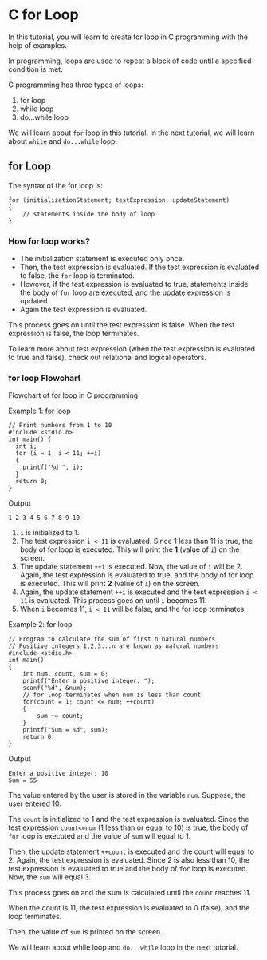 # C for Loop

In this tutorial, you will learn to create for loop in C programming with the help of examples.

In programming, loops are used to repeat a block of code until a specified condition is met.

C programming has three types of loops:

1. for loop
2. while loop
3. do...while loop

We will learn about `for` loop in this tutorial. In the next tutorial, we will learn about `while` and `do...while` loop.

## for Loop

The syntax of the for loop is:

```
for (initializationStatement; testExpression; updateStatement)
{
    // statements inside the body of loop
}
```

### How for loop works?

* The initialization statement is executed only once.
* Then, the test expression is evaluated. If the test expression is evaluated to false, the `for` loop is terminated.
* However, if the test expression is evaluated to true, statements inside the body of `for` loop are executed, and the update expression is updated.
* Again the test expression is evaluated.

This process goes on until the test expression is false. When the test expression is false, the loop terminates.

To learn more about test expression (when the test expression is evaluated to true and false), check out relational and logical operators.

### for loop Flowchart

Flowchart of for loop in C programming

Example 1: for loop
```
// Print numbers from 1 to 10
#include <stdio.h>
int main() {
  int i;
  for (i = 1; i < 11; ++i)
  {
    printf("%d ", i);
  }
  return 0;
}
```
Output
```
1 2 3 4 5 6 7 8 9 10
```

1. `i` is initialized to 1.
2. The test expression `i < 11` is evaluated. Since 1 less than 11 is true, the body of for loop is executed. This will print the **1** (value of `i`) on the screen.
3. The update statement `++i` is executed. Now, the value of `i` will be 2. Again, the test expression is evaluated to true, and the body of for loop is executed. This will print **2** (value of `i`) on the screen.
4. Again, the update statement `++i` is executed and the test expression `i < 11` is evaluated. This process goes on until `i` becomes 11.
5. When `i` becomes 11, `i < 11` will be false, and the for loop terminates.

Example 2: for loop
```
// Program to calculate the sum of first n natural numbers
// Positive integers 1,2,3...n are known as natural numbers
#include <stdio.h>
int main()
{
    int num, count, sum = 0;
    printf("Enter a positive integer: ");
    scanf("%d", &num);
    // for loop terminates when num is less than count
    for(count = 1; count <= num; ++count)
    {
        sum += count;
    }
    printf("Sum = %d", sum);
    return 0;
}
```
Output
```
Enter a positive integer: 10
Sum = 55
```

The value entered by the user is stored in the variable `num`. Suppose, the user entered 10.

The `count` is initialized to 1 and the test expression is evaluated. Since the test expression `count<=num` (1 less than or equal to 10) is true, the body of `for` loop is executed and the value of `sum` will equal to 1.

Then, the update statement `++count` is executed and the count will equal to 2. Again, the test expression is evaluated. Since 2 is also less than 10, the test expression is evaluated to true and the body of `for` loop is executed. Now, the `sum` will equal 3.

This process goes on and the sum is calculated until the `count` reaches 11.

When the count is 11, the test expression is evaluated to 0 (false), and the loop terminates.

Then, the value of `sum` is printed on the screen.

We will learn about while loop and `do...while` loop in the next tutorial.

